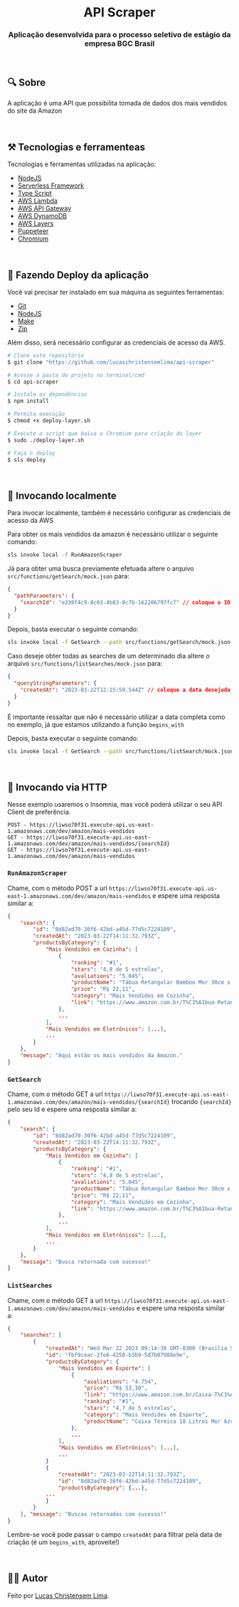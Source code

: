 <h1 align="center">API Scraper</h1>
<h3 align="center">Aplicação desenvolvida para o processo seletivo de estágio da empresa BGC Brasil</h3>

&nbsp;&nbsp;

## 🔍 Sobre

A aplicação é uma API que possibilita tomada de dados dos mais vendidos do site da Amazon

&nbsp;

## ⚒ Tecnologias e ferramenteas

Tecnologias e ferramentas utilizadas na aplicação:

- [NodeJS](https://pt-br.reactjs.org)
- [Serverless Framework](https://serverless.com/)
- [Type Script](https://www.typescriptlang.org/)
- [AWS Lambda](https://aws.amazon.com/pt/lambda/)
- [AWS API Gateway](https://aws.amazon.com/pt/api-gateway/)
- [AWS DynamoDB](https://aws.amazon.com/pt/dynamodb/)
- [AWS Layers](https://docs.aws.amazon.com/lambda/latest/dg/invocation-layers.html)
- [Puppeteer](https://pptr.dev/)
- [Chromium](https://github.com/Sparticuz/chromium)

&nbsp;

## 🚀 Fazendo Deploy da aplicação

Você vai precisar ter instalado em sua máquina as seguintes ferramentas:

- [Git](https://git-scm.com)
- [NodeJS](https://nodejs.org/en/)
- [Make](https://howtoinstall.co/pt/make)
- [Zip](https://www.tecmint.com/install-zip-and-unzip-in-linux/)

Além disso, será necessário configurar as credenciais de acesso da AWS.

```bash
# Clone este repositório
$ git clone "https://github.com/lucaschristensemlima/api-scraper"

# Acesse a pasta do projeto no terminal/cmd
$ cd api-scraper

# Instale as dependências
$ npm install

# Permita execução
$ chmod +x deploy-layer.sh

# Execute o script que baixa o Chromium para criação do layer
$ sudo ./deploy-layer.sh

# Faça o deploy
$ sls deploy
```

&nbsp;

## 🚀 Invocando localmente

Para invocar localmente, também é necessário configurar as credenciais de acesso da AWS

Para obter os mais vendidos da amazon é necessário utilizar o seguinte comando:

```bash
sls invoke local -f RunAmazonScraper
```

Já para obter uma busca previamente efetuada altere o arquivo `src/functions/getSearch/mock.json` para:

```json
{
  "pathParameters": {
    "searchId": "e230f4c9-8c03-4b83-8c7b-162206797fc7" // coloque o ID da busca desejada aqui
  }
}
```

Depois, basta executar o seguinte comando:

```bash
sls invoke local -f GetSearch --path src/functions/getSearch/mock.json
```

Caso deseje obter todas as searches de um determinado dia altere o arquivo `src/functions/listSearches/mock.json` para:

```json
{
  "queryStringParameters": {
    "createdAt": "2023-03-22T12:15:59.544Z" // coloque a data desejada aqui
  }
}
```

É importante ressaltar que não é necessário utilizar a data completa como no exemplo, já que estamos utilizando a função `begins_with`

Depois, basta executar o seguinte comando:

```bash
sls invoke local -f GetSearch --path src/functions/listSearch/mock.json
```

&nbsp;

## 🚀 Invocando via HTTP

Nesse exemplo usaremos o Insomnia, mas você poderá utilizar o seu API Client de preferência.

```
POST - https://liwso70f31.execute-api.us-east-1.amazonaws.com/dev/amazon/mais-vendidos
GET - https://liwso70f31.execute-api.us-east-1.amazonaws.com/dev/amazon/mais-vendidos/{searchId}
GET - https://liwso70f31.execute-api.us-east-1.amazonaws.com/dev/amazon/mais-vendidos
```

### `RunAmazonScraper`

Chame, com o método POST a url `https://liwso70f31.execute-api.us-east-1.amazonaws.com/dev/amazon/mais-vendidos` e espere uma resposta similar a:

```json
{
	"search": {
		"id": "8d82ad70-30f6-42bd-a45d-77d5c7224109",
		"createdAt": "2023-03-22T14:11:32.793Z",
		"productsByCategory": {
			"Mais Vendidos em Cozinha": [
				{
					"ranking": "#1",
					"stars": "4,8 de 5 estrelas",
					"avaliations": "5.045",
					"productName": "Tábua Retangular Bamboo Mor 30cm x 20cm",
					"price": "R$ 22,11",
					"category": "Mais Vendidos em Cozinha",
					"link": "https://www.amazon.com.br/T%C3%A1bua-Retangular-Bamboo-Mor-30cm/dp/B0778TXP77/ref=zg-bs_kitchen_sccl_1/143-7557287-1254169?pd_rd_w=YhQMg&content-id=amzn1.sym.b84c4b85-d0b6-44ab-b250-acbd7d0f923e&pf_rd_p=b84c4b85-d0b6-44ab-b250-acbd7d0f923e&pf_rd_r=WMYAGM2ZWYM0YCJBN3M9&pd_rd_wg=OfzGs&pd_rd_r=61d8b6c3-4c95-4df0-bb2e-2aafb43b2af0&pd_rd_i=B0778TXP77&psc=1"
				},
				...
			],
			"Mais Vendidos em Eletrônicos": [...],
            ...
		}
	},
	"message": "Aqui estão os mais vendidos da Amazon."
}
```

### `GetSearch`

Chame, com o método GET a url `https://liwso70f31.execute-api.us-east-1.amazonaws.com/dev/amazon/mais-vendidos/{searchId}` trocando `{searchId}` pelo seu Id e espere uma resposta similar a:

```json
{
	"search": {
		"id": "8d82ad70-30f6-42bd-a45d-77d5c7224109",
		"createdAt": "2023-03-22T14:11:32.793Z",
		"productsByCategory": {
			"Mais Vendidos em Cozinha": [
				{
					"ranking": "#1",
					"stars": "4,8 de 5 estrelas",
					"avaliations": "5.045",
					"productName": "Tábua Retangular Bamboo Mor 30cm x 20cm",
					"price": "R$ 22,11",
					"category": "Mais Vendidos em Cozinha",
					"link": "https://www.amazon.com.br/T%C3%A1bua-Retangular-Bamboo-Mor-30cm/dp/B0778TXP77/ref=zg-bs_kitchen_sccl_1/143-7557287-1254169?pd_rd_w=YhQMg&content-id=amzn1.sym.b84c4b85-d0b6-44ab-b250-acbd7d0f923e&pf_rd_p=b84c4b85-d0b6-44ab-b250-acbd7d0f923e&pf_rd_r=WMYAGM2ZWYM0YCJBN3M9&pd_rd_wg=OfzGs&pd_rd_r=61d8b6c3-4c95-4df0-bb2e-2aafb43b2af0&pd_rd_i=B0778TXP77&psc=1"
				},
				...
			],
			"Mais Vendidos em Eletrônicos": [...],
            ...
		}
	},
	"message": "Busca retornada com sucesso!"
}
```

### `ListSearches`

Chame, com o método GET a url `https://liwso70f31.execute-api.us-east-1.amazonaws.com/dev/amazon/mais-vendidos` e espere uma resposta similar a:

```json
{
	"searches": [
		{
			"createdAt": "Wed Mar 22 2023 09:14:38 GMT-0300 (Brasilia Standard Time)",
			"id": "fbf9ceac-2fe6-4258-b3b9-5d7b07988e9e",
			"productsByCategory": {
				"Mais Vendidos em Esporte": [
					{
						"avaliations": "4.754",
						"price": "R$ 53,10",
						"link": "https://www.amazon.com.br/Caixa-T%C3%A9rmica-18L-Mor-Azul/dp/B078P2V57D/ref=zg-bs_sports_sccl_1/143-0188063-7975900?pd_rd_w=u5OpK&content-id=amzn1.sym.b84c4b85-d0b6-44ab-b250-acbd7d0f923e&pf_rd_p=b84c4b85-d0b6-44ab-b250-acbd7d0f923e&pf_rd_r=CP5TQN4X8JC24TKS2SV9&pd_rd_wg=j4MxG&pd_rd_r=99c22cfd-4ff4-404d-b7b5-ddb41478576e&pd_rd_i=B078P2V57D&psc=1",
						"ranking": "#1",
						"stars": "4,7 de 5 estrelas",
						"category": "Mais Vendidos em Esporte",
						"productName": "Caixa Térmica 18 Litros Mor Azul"
					},
                    ...
                ],
                "Mais Vendidos em Eletrônicos": [...],
                ...
            }
            {
                "createdAt": "2023-03-22T14:11:32.793Z",
			    "id": "8d82ad70-30f6-42bd-a45d-77d5c7224109",
			    "productsByCategory": {...},
            ...
            }
        }
    ], "message": "Buscas retornadas com sucesso!"
}
```

Lembre-se você pode passar o campo `createdAt` para filtrar pela data de criação (é um `begins_with`, aproveite!)

&nbsp;

## 👩‍💻 Autor

Feito por [Lucas Christensem Lima](https://www.linkedin.com/in/lucaschristensem/).

